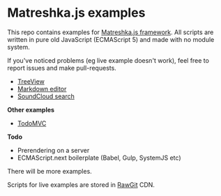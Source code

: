 # Matreshka.js examples
This repo contains examples for [Matreshka.js framework](http://matreshka.io/). All scripts are written in pure old JavaScript (ECMAScript 5) and made with no module system.

If you've noticed problems (eg live example doesn't work), feel free to report issues and make pull-requests.

- [TreeView](./treeview)
- [Markdown editor](./markdown_editor)
- [SoundCloud search](./soundcloud_search)


**Other examples**
- [TodoMVC](https://github.com/matreshkajs/matreshka_todomvc)

**Todo**
- Prerendering on a server
- ECMAScript.next boilerplate (Babel, Gulp, SystemJS etc)

There will be more examples.

Scripts for live examples are stored in [RawGit](https://rawgit.com/) CDN.
